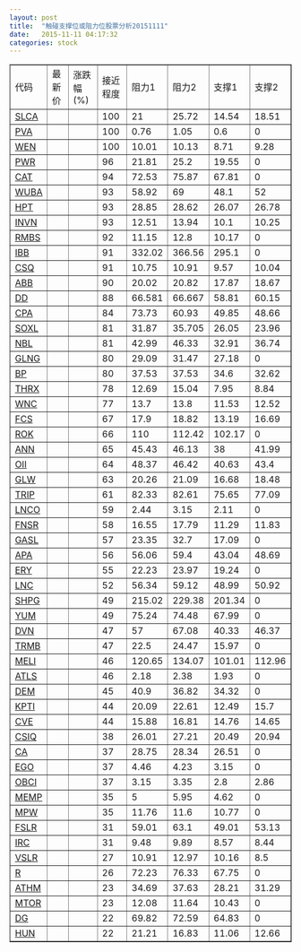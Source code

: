 ```yaml
---
layout: post
title:  "触碰支撑位或阻力位股票分析20151111"
date:   2015-11-11 04:17:32
categories: stock
---
```

<script type="text/javascript">
var stockList = []
stockList.push('gb_slca');
stockList.push('gb_pva');
stockList.push('gb_wen');
stockList.push('gb_pwr');
stockList.push('gb_cat');
stockList.push('gb_wuba');
stockList.push('gb_hpt');
stockList.push('gb_invn');
stockList.push('gb_rmbs');
stockList.push('gb_ibb');
stockList.push('gb_csq');
stockList.push('gb_abb');
stockList.push('gb_dd');
stockList.push('gb_cpa');
stockList.push('gb_soxl');
stockList.push('gb_nbl');
stockList.push('gb_glng');
stockList.push('gb_bp');
stockList.push('gb_thrx');
stockList.push('gb_wnc');
stockList.push('gb_fcs');
stockList.push('gb_rok');
stockList.push('gb_ann');
stockList.push('gb_oii');
stockList.push('gb_glw');
stockList.push('gb_trip');
stockList.push('gb_lnco');
stockList.push('gb_fnsr');
stockList.push('gb_gasl');
stockList.push('gb_apa');
stockList.push('gb_ery');
stockList.push('gb_lnc');
stockList.push('gb_shpg');
stockList.push('gb_yum');
stockList.push('gb_dvn');
stockList.push('gb_trmb');
stockList.push('gb_meli');
stockList.push('gb_atls');
stockList.push('gb_dem');
stockList.push('gb_kpti');
stockList.push('gb_cve');
stockList.push('gb_csiq');
stockList.push('gb_ca');
stockList.push('gb_ego');
stockList.push('gb_obci');
stockList.push('gb_memp');
stockList.push('gb_mpw');
stockList.push('gb_fslr');
stockList.push('gb_irc');
stockList.push('gb_vslr');
stockList.push('gb_r');
stockList.push('gb_athm');
stockList.push('gb_mtor');
stockList.push('gb_dg');
stockList.push('gb_hun');
</script>
<table border="1">
 <tr>
 <td>代码</td>
 <td>最新价</td>
 <td>涨跌幅(%)</td>
 <td>接近程度</td>
 <td>阻力1</td>
 <td>阻力2</td>
 <td>支撑1</td>
 <td>支撑2</td>
</tr>
  <tr id="slca" class="red">
  <td><a href="http://stock.finance.sina.com.cn/usstock/quotes/SLCA.html" target="_blank">SLCA</a></td><td></td><td></td><td>100</td><td>21</td><td>25.72</td><td>14.54</td><td>18.51</td></tr>
  <tr id="pva" class="green">
  <td><a href="http://stock.finance.sina.com.cn/usstock/quotes/PVA.html" target="_blank">PVA</a></td><td></td><td></td><td>100</td><td>0.76</td><td>1.05</td><td>0.6</td><td>0</td></tr>
  <tr id="wen" class="green">
  <td><a href="http://stock.finance.sina.com.cn/usstock/quotes/WEN.html" target="_blank">WEN</a></td><td></td><td></td><td>100</td><td>10.01</td><td>10.13</td><td>8.71</td><td>9.28</td></tr>
  <tr id="pwr" class="red">
  <td><a href="http://stock.finance.sina.com.cn/usstock/quotes/PWR.html" target="_blank">PWR</a></td><td></td><td></td><td>96</td><td>21.81</td><td>25.2</td><td>19.55</td><td>0</td></tr>
  <tr id="cat" class="red">
  <td><a href="http://stock.finance.sina.com.cn/usstock/quotes/CAT.html" target="_blank">CAT</a></td><td></td><td></td><td>94</td><td>72.53</td><td>75.87</td><td>67.81</td><td>0</td></tr>
  <tr id="wuba" class="green">
  <td><a href="http://stock.finance.sina.com.cn/usstock/quotes/WUBA.html" target="_blank">WUBA</a></td><td></td><td></td><td>93</td><td>58.92</td><td>69</td><td>48.1</td><td>52</td></tr>
  <tr id="hpt" class="green">
  <td><a href="http://stock.finance.sina.com.cn/usstock/quotes/HPT.html" target="_blank">HPT</a></td><td></td><td></td><td>93</td><td>28.85</td><td>28.62</td><td>26.07</td><td>26.78</td></tr>
  <tr id="invn" class="red">
  <td><a href="http://stock.finance.sina.com.cn/usstock/quotes/INVN.html" target="_blank">INVN</a></td><td></td><td></td><td>93</td><td>12.51</td><td>13.94</td><td>10.1</td><td>10.25</td></tr>
  <tr id="rmbs" class="red">
  <td><a href="http://stock.finance.sina.com.cn/usstock/quotes/RMBS.html" target="_blank">RMBS</a></td><td></td><td></td><td>92</td><td>11.15</td><td>12.8</td><td>10.17</td><td>0</td></tr>
  <tr id="ibb" class="red">
  <td><a href="http://stock.finance.sina.com.cn/usstock/quotes/IBB.html" target="_blank">IBB</a></td><td></td><td></td><td>91</td><td>332.02</td><td>366.56</td><td>295.1</td><td>0</td></tr>
  <tr id="csq" class="green">
  <td><a href="http://stock.finance.sina.com.cn/usstock/quotes/CSQ.html" target="_blank">CSQ</a></td><td></td><td></td><td>91</td><td>10.75</td><td>10.91</td><td>9.57</td><td>10.04</td></tr>
  <tr id="abb" class="green">
  <td><a href="http://stock.finance.sina.com.cn/usstock/quotes/ABB.html" target="_blank">ABB</a></td><td></td><td></td><td>90</td><td>20.02</td><td>20.82</td><td>17.87</td><td>18.67</td></tr>
  <tr id="dd" class="red">
  <td><a href="http://stock.finance.sina.com.cn/usstock/quotes/DD.html" target="_blank">DD</a></td><td></td><td></td><td>88</td><td>66.581</td><td>66.667</td><td>58.81</td><td>60.15</td></tr>
  <tr id="cpa" class="green">
  <td><a href="http://stock.finance.sina.com.cn/usstock/quotes/CPA.html" target="_blank">CPA</a></td><td></td><td></td><td>84</td><td>73.73</td><td>60.93</td><td>49.85</td><td>48.66</td></tr>
  <tr id="soxl" class="green">
  <td><a href="http://stock.finance.sina.com.cn/usstock/quotes/SOXL.html" target="_blank">SOXL</a></td><td></td><td></td><td>81</td><td>31.87</td><td>35.705</td><td>26.05</td><td>23.96</td></tr>
  <tr id="nbl" class="green">
  <td><a href="http://stock.finance.sina.com.cn/usstock/quotes/NBL.html" target="_blank">NBL</a></td><td></td><td></td><td>81</td><td>42.99</td><td>46.33</td><td>32.91</td><td>36.74</td></tr>
  <tr id="glng" class="red">
  <td><a href="http://stock.finance.sina.com.cn/usstock/quotes/GLNG.html" target="_blank">GLNG</a></td><td></td><td></td><td>80</td><td>29.09</td><td>31.47</td><td>27.18</td><td>0</td></tr>
  <tr id="bp" class="green">
  <td><a href="http://stock.finance.sina.com.cn/usstock/quotes/BP.html" target="_blank">BP</a></td><td></td><td></td><td>80</td><td>37.53</td><td>37.53</td><td>34.6</td><td>32.62</td></tr>
  <tr id="thrx" class="green">
  <td><a href="http://stock.finance.sina.com.cn/usstock/quotes/THRX.html" target="_blank">THRX</a></td><td></td><td></td><td>78</td><td>12.69</td><td>15.04</td><td>7.95</td><td>8.84</td></tr>
  <tr id="wnc" class="green">
  <td><a href="http://stock.finance.sina.com.cn/usstock/quotes/WNC.html" target="_blank">WNC</a></td><td></td><td></td><td>77</td><td>13.7</td><td>13.8</td><td>11.53</td><td>12.52</td></tr>
  <tr id="fcs" class="red">
  <td><a href="http://stock.finance.sina.com.cn/usstock/quotes/FCS.html" target="_blank">FCS</a></td><td></td><td></td><td>67</td><td>17.9</td><td>18.82</td><td>13.19</td><td>16.69</td></tr>
  <tr id="rok" class="green">
  <td><a href="http://stock.finance.sina.com.cn/usstock/quotes/ROK.html" target="_blank">ROK</a></td><td></td><td></td><td>66</td><td>110</td><td>112.42</td><td>102.17</td><td>0</td></tr>
  <tr id="ann" class="red">
  <td><a href="http://stock.finance.sina.com.cn/usstock/quotes/ANN.html" target="_blank">ANN</a></td><td></td><td></td><td>65</td><td>45.43</td><td>46.13</td><td>38</td><td>41.99</td></tr>
  <tr id="oii" class="green">
  <td><a href="http://stock.finance.sina.com.cn/usstock/quotes/OII.html" target="_blank">OII</a></td><td></td><td></td><td>64</td><td>48.37</td><td>46.42</td><td>40.63</td><td>43.4</td></tr>
  <tr id="glw" class="green">
  <td><a href="http://stock.finance.sina.com.cn/usstock/quotes/GLW.html" target="_blank">GLW</a></td><td></td><td></td><td>63</td><td>20.26</td><td>21.09</td><td>16.68</td><td>18.48</td></tr>
  <tr id="trip" class="green">
  <td><a href="http://stock.finance.sina.com.cn/usstock/quotes/TRIP.html" target="_blank">TRIP</a></td><td></td><td></td><td>61</td><td>82.33</td><td>82.61</td><td>75.65</td><td>77.09</td></tr>
  <tr id="lnco" class="red">
  <td><a href="http://stock.finance.sina.com.cn/usstock/quotes/LNCO.html" target="_blank">LNCO</a></td><td></td><td></td><td>59</td><td>2.44</td><td>3.15</td><td>2.11</td><td>0</td></tr>
  <tr id="fnsr" class="green">
  <td><a href="http://stock.finance.sina.com.cn/usstock/quotes/FNSR.html" target="_blank">FNSR</a></td><td></td><td></td><td>58</td><td>16.55</td><td>17.79</td><td>11.29</td><td>11.83</td></tr>
  <tr id="gasl" class="red">
  <td><a href="http://stock.finance.sina.com.cn/usstock/quotes/GASL.html" target="_blank">GASL</a></td><td></td><td></td><td>57</td><td>23.35</td><td>32.7</td><td>17.09</td><td>0</td></tr>
  <tr id="apa" class="red">
  <td><a href="http://stock.finance.sina.com.cn/usstock/quotes/APA.html" target="_blank">APA</a></td><td></td><td></td><td>56</td><td>56.06</td><td>59.4</td><td>43.04</td><td>48.69</td></tr>
  <tr id="ery" class="red">
  <td><a href="http://stock.finance.sina.com.cn/usstock/quotes/ERY.html" target="_blank">ERY</a></td><td></td><td></td><td>55</td><td>22.23</td><td>23.97</td><td>19.24</td><td>0</td></tr>
  <tr id="lnc" class="red">
  <td><a href="http://stock.finance.sina.com.cn/usstock/quotes/LNC.html" target="_blank">LNC</a></td><td></td><td></td><td>52</td><td>56.34</td><td>59.12</td><td>48.99</td><td>50.92</td></tr>
  <tr id="shpg" class="red">
  <td><a href="http://stock.finance.sina.com.cn/usstock/quotes/SHPG.html" target="_blank">SHPG</a></td><td></td><td></td><td>49</td><td>215.02</td><td>229.38</td><td>201.34</td><td>0</td></tr>
  <tr id="yum" class="green">
  <td><a href="http://stock.finance.sina.com.cn/usstock/quotes/YUM.html" target="_blank">YUM</a></td><td></td><td></td><td>49</td><td>75.24</td><td>74.48</td><td>67.99</td><td>0</td></tr>
  <tr id="dvn" class="green">
  <td><a href="http://stock.finance.sina.com.cn/usstock/quotes/DVN.html" target="_blank">DVN</a></td><td></td><td></td><td>47</td><td>57</td><td>67.08</td><td>40.33</td><td>46.37</td></tr>
  <tr id="trmb" class="green">
  <td><a href="http://stock.finance.sina.com.cn/usstock/quotes/TRMB.html" target="_blank">TRMB</a></td><td></td><td></td><td>47</td><td>22.5</td><td>24.47</td><td>15.97</td><td>0</td></tr>
  <tr id="meli" class="red">
  <td><a href="http://stock.finance.sina.com.cn/usstock/quotes/MELI.html" target="_blank">MELI</a></td><td></td><td></td><td>46</td><td>120.65</td><td>134.07</td><td>101.01</td><td>112.96</td></tr>
  <tr id="atls" class="red">
  <td><a href="http://stock.finance.sina.com.cn/usstock/quotes/ATLS.html" target="_blank">ATLS</a></td><td></td><td></td><td>46</td><td>2.18</td><td>2.38</td><td>1.93</td><td>0</td></tr>
  <tr id="dem" class="green">
  <td><a href="http://stock.finance.sina.com.cn/usstock/quotes/DEM.html" target="_blank">DEM</a></td><td></td><td></td><td>45</td><td>40.9</td><td>36.82</td><td>34.32</td><td>0</td></tr>
  <tr id="kpti" class="green">
  <td><a href="http://stock.finance.sina.com.cn/usstock/quotes/KPTI.html" target="_blank">KPTI</a></td><td></td><td></td><td>44</td><td>20.09</td><td>22.61</td><td>12.49</td><td>15.7</td></tr>
  <tr id="cve" class="red">
  <td><a href="http://stock.finance.sina.com.cn/usstock/quotes/CVE.html" target="_blank">CVE</a></td><td></td><td></td><td>44</td><td>15.88</td><td>16.81</td><td>14.76</td><td>14.65</td></tr>
  <tr id="csiq" class="green">
  <td><a href="http://stock.finance.sina.com.cn/usstock/quotes/CSIQ.html" target="_blank">CSIQ</a></td><td></td><td></td><td>38</td><td>26.01</td><td>27.21</td><td>20.49</td><td>20.94</td></tr>
  <tr id="ca" class="green">
  <td><a href="http://stock.finance.sina.com.cn/usstock/quotes/CA.html" target="_blank">CA</a></td><td></td><td></td><td>37</td><td>28.75</td><td>28.34</td><td>26.51</td><td>0</td></tr>
  <tr id="ego" class="green">
  <td><a href="http://stock.finance.sina.com.cn/usstock/quotes/EGO.html" target="_blank">EGO</a></td><td></td><td></td><td>37</td><td>4.46</td><td>4.23</td><td>3.15</td><td>0</td></tr>
  <tr id="obci" class="red">
  <td><a href="http://stock.finance.sina.com.cn/usstock/quotes/OBCI.html" target="_blank">OBCI</a></td><td></td><td></td><td>37</td><td>3.15</td><td>3.35</td><td>2.8</td><td>2.86</td></tr>
  <tr id="memp" class="green">
  <td><a href="http://stock.finance.sina.com.cn/usstock/quotes/MEMP.html" target="_blank">MEMP</a></td><td></td><td></td><td>35</td><td>5</td><td>5.95</td><td>4.62</td><td>0</td></tr>
  <tr id="mpw" class="green">
  <td><a href="http://stock.finance.sina.com.cn/usstock/quotes/MPW.html" target="_blank">MPW</a></td><td></td><td></td><td>35</td><td>11.76</td><td>11.6</td><td>10.77</td><td>0</td></tr>
  <tr id="fslr" class="red">
  <td><a href="http://stock.finance.sina.com.cn/usstock/quotes/FSLR.html" target="_blank">FSLR</a></td><td></td><td></td><td>31</td><td>59.01</td><td>63.1</td><td>49.01</td><td>53.13</td></tr>
  <tr id="irc" class="green">
  <td><a href="http://stock.finance.sina.com.cn/usstock/quotes/IRC.html" target="_blank">IRC</a></td><td></td><td></td><td>31</td><td>9.48</td><td>9.89</td><td>8.57</td><td>8.44</td></tr>
  <tr id="vslr" class="red">
  <td><a href="http://stock.finance.sina.com.cn/usstock/quotes/VSLR.html" target="_blank">VSLR</a></td><td></td><td></td><td>27</td><td>10.91</td><td>12.97</td><td>10.16</td><td>8.5</td></tr>
  <tr id="r" class="green">
  <td><a href="http://stock.finance.sina.com.cn/usstock/quotes/R.html" target="_blank">R</a></td><td></td><td></td><td>26</td><td>72.23</td><td>76.33</td><td>67.75</td><td>0</td></tr>
  <tr id="athm" class="green">
  <td><a href="http://stock.finance.sina.com.cn/usstock/quotes/ATHM.html" target="_blank">ATHM</a></td><td></td><td></td><td>23</td><td>34.69</td><td>37.63</td><td>28.21</td><td>31.29</td></tr>
  <tr id="mtor" class="green">
  <td><a href="http://stock.finance.sina.com.cn/usstock/quotes/MTOR.html" target="_blank">MTOR</a></td><td></td><td></td><td>23</td><td>12.08</td><td>11.64</td><td>10.43</td><td>0</td></tr>
  <tr id="dg" class="green">
  <td><a href="http://stock.finance.sina.com.cn/usstock/quotes/DG.html" target="_blank">DG</a></td><td></td><td></td><td>22</td><td>69.82</td><td>72.59</td><td>64.83</td><td>0</td></tr>
  <tr id="hun" class="green">
  <td><a href="http://stock.finance.sina.com.cn/usstock/quotes/HUN.html" target="_blank">HUN</a></td><td></td><td></td><td>22</td><td>21.21</td><td>16.83</td><td>11.06</td><td>12.66</td></tr>
</table>
